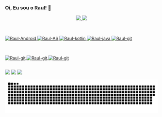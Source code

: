### Oi, Eu sou o Raul! 👋


<div align="center">
  <a href="https://github.com/raulsarai">
  <img height="180em" src="https://github-readme-stats.vercel.app/api?username=raulsarai&show_icons=true&theme=merko&include_all_commits=true&count_private=true"/>
  <img height="180em" src="https://github-readme-stats.vercel.app/api/top-langs/?username=raulsarai&layout=compact&langs_count=7&theme=merko"/>
</div>
  
  ##
  
<div style="display: inline_block"><br>
  <img align="center" alt="Raul-Android" height="80" width="120" src="https://cdn.jsdelivr.net/gh/devicons/devicon/icons/android/android-original-wordmark.svg">
  
  <img align="center" alt="Raul-AS" height="150" width="200" src="https://cdn.jsdelivr.net/gh/devicons/devicon/icons/androidstudio/androidstudio-plain-wordmark.svg">
  
  <img align="center" alt="Raul-kotlin" height="80" width="120" src="https://cdn.jsdelivr.net/gh/devicons/devicon/icons/kotlin/kotlin-plain-wordmark.svg">
  
  <img align="center" alt="Raul-java" height="80" width="120" src="https://cdn.jsdelivr.net/gh/devicons/devicon/icons/java/java-original-wordmark.svg">
  
  <img align="center" alt="Raul-git" height="80" width="120" src="https://cdn.jsdelivr.net/gh/devicons/devicon/icons/git/git-plain-wordmark.svg">
  
  </div>
  
   ##
  
<div style="display: inline_block"><br>
  
  <img align="center" alt="Raul-git" height="90" width="300" src="https://github.com/bumptech/glide/raw/master/static/glide_logo.png">
  <img align="center" alt="Raul-git" height="90" width="300" src="https://coil-kt.github.io/coil/logo.svg">
  <img align="center" alt="Raul-git" height="90" width="120" src="https://sdtimes.com/wp-content/uploads/2016/05/0517.sdt-gradle.png">
       
  
  
 

  
  ##
  
  <div> 
    
  <a href="https://www.instagram.com/raul_msarai" target="_blank">
    <img src="https://img.shields.io/badge/-Instagram-%23E4405F?style=for-the-badge&logo=instagram&logoColor=white" target="_blank"></a>
    
  <a href = "mailto:raulmauro.sj@gmail.com" target="_blank">
    <img src="https://img.shields.io/badge/-Gmail-%23333?style=for-the-badge&logo=gmail&logoColor=white" target="_blank"></a>   
 
  <a href="https://www.linkedin.com/in/raulsarai" target="_blank">
    <img src="https://img.shields.io/badge/-LinkedIn-%230077B5?style=for-the-badge&logo=linkedin&logoColor=white" target="_blank"></a> 
 
 ![Snake animation](https://github.com/raulsarai/raulsarai/blob/output/github-contribution-grid-snake.svg)
 
</div>
          
          
